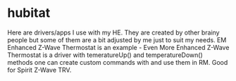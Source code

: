 # hubitat
Here are drivers/apps I use with my HE. They are created by other brainy people but some of them are a bit adjusted by me just to suit my needs.
EM Enhanced Z-Wave Thermostat is an example - Even More Enhanced Z-Wave Thermostat is a driver with temeratureUp() and temperatureDown() methods one can create custom commands with and use them in RM. Good for Spirit Z-Wave TRV.
